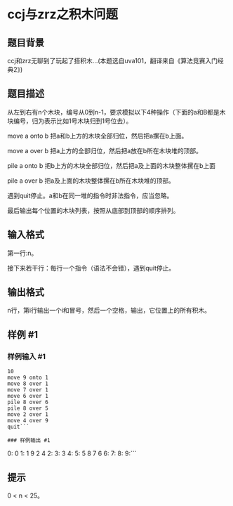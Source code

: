 # ccj与zrz之积木问题

## 题目背景

ccj和zrz无聊到了玩起了搭积木...(本题选自uva101，翻译来自《算法竞赛入门经典2》)


## 题目描述

从左到右有n个木块，编号从0到n-1，要求模拟以下4种操作（下面的a和B都是木块编号，归为表示比如1号木块归到1号位去）。

move a onto b 把a和b上方的木块全部归位，然后把a摞在b上面。

move a over b 把a上方的全部归位，然后把a放在b所在木块堆的顶部。

pile a onto b 把b上方的木块全部归位，然后把a及上面的木块整体摞在b上面

pile a over b 把a及上面的木块整体摞在b所在木块堆的顶部。

遇到quit停止。a和b在同一堆的指令时非法指令，应当忽略。

最后输出每个位置的木块列表，按照从底部到顶部的顺序排列。


## 输入格式

第一行:n。

接下来若干行：每行一个指令（语法不会错），遇到quit停止。


## 输出格式

n行，第i行输出一个i和冒号，然后一个空格，输出，它位置上的所有积木。


## 样例 #1

### 样例输入 #1
```
10
move 9 onto 1
move 8 over 1
move 7 over 1
move 6 over 1
pile 8 over 6
pile 8 over 5
move 2 over 1
move 4 over 9
quit```

### 样例输出 #1

```
0: 0
1: 1 9 2 4
2:
3: 3
4:
5: 5 8 7 6
6:
7:
8:
9:```

## 提示

0 < n < 25。

